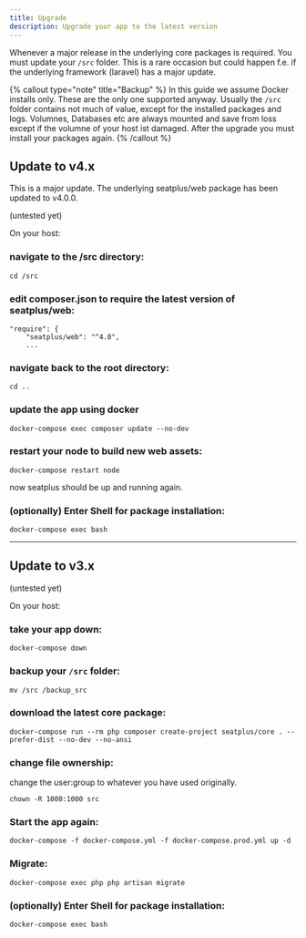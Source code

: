 ```yaml
---
title: Upgrade
description: Upgrade your app to the latest version
---
```


Whenever a major release in the underlying core packages is required. You must update your `/src` folder.
This is a rare occasion but could happen f.e. if the underlying framework (laravel) has a major update.

{% callout type="note" title="Backup" %}
In this guide we assume Docker installs only. These are the only one supported anyway.
Usually the `/src` folder contains not much of value, except for the installed packages and logs. Volumnes, Databases etc are always mounted and save from loss except if the volumne of your host ist damaged.
After the upgrade you must install your packages again.
{% /callout %}

## Update to v4.x

This is a major update. The underlying seatplus/web package has been updated to v4.0.0.

(untested yet)

On your host:

### navigate to the /src directory:
```shell
cd /src
```

### edit composer.json to require the latest version of seatplus/web:
```shell
"require": {
    "seatplus/web": "^4.0",
    ...
```

### navigate back to the root directory:
```shell
cd ..
```

### update the app using docker
```shell
docker-compose exec composer update --no-dev
```

### restart your node to build new web assets:
```shell
docker-compose restart node
```

now seatplus should be up and running again.

### (optionally) Enter Shell for package installation:
```shell
docker-compose exec bash
```

---

## Update to v3.x

(untested yet)

On your host:

### take your app down:
```shell
docker-compose down
```

### backup your `/src` folder:
```shell
mv /src /backup_src
```

### download the latest core package:
```shell
docker-compose run --rm php composer create-project seatplus/core . --prefer-dist --no-dev --no-ansi
```

### change file ownership:
change the user:group to whatever you have used originally.
```shell
chown -R 1000:1000 src
```

### Start the app again:
```shell
docker-compose -f docker-compose.yml -f docker-compose.prod.yml up -d
```

### Migrate:
```shell
docker-compose exec php php artisan migrate
```

### (optionally) Enter Shell for package installation:
```shell
docker-compose exec bash
```
